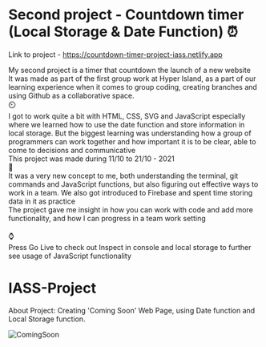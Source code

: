 # Second project - Countdown timer (Local Storage & Date Function) ⏰

Link to project - https://countdown-timer-project-iass.netlify.app

My second project is a timer that countdown the launch of a new website<br>
It was made as part of the first group work at Hyper Island, as a part of our learning experience when it comes to group coding, creating branches and using Github as a collaborative space. 
<br>
⏲️
<br>
I got to work quite a bit with HTML, CSS, SVG and JavaScript especially where we learned how to use the date function and store information in local storage. But the biggest learning was understanding how a group of programmers can work together and how important it is to be clear, able to come to decisions and communicative
<br>
This project was made during 11/10 to 21/10 - 2021
<br>
📅
<br>
It was a very new concept to me, both understanding the terminal, git commands and JavaScript functions, but also figuring out effective ways to work in a team. We also got introduced to Firebase and spent time storing data in it as practice<br>
The project gave me insight in how you can work with code and add more functionality, and how I can progress in a team work setting<br>
<br>
⌚
<br>
Press Go Live to check out 
Inspect in console and local storage to further see usage of JavaScript functionality

# IASS-Project
About Project:
Creating 'Coming Soon' Web Page, using Date function and Local Storage function.

![ComingSoon](https://user-images.githubusercontent.com/90833604/167089791-62cb7a69-322b-40d0-b0b3-0502600762e2.png)

